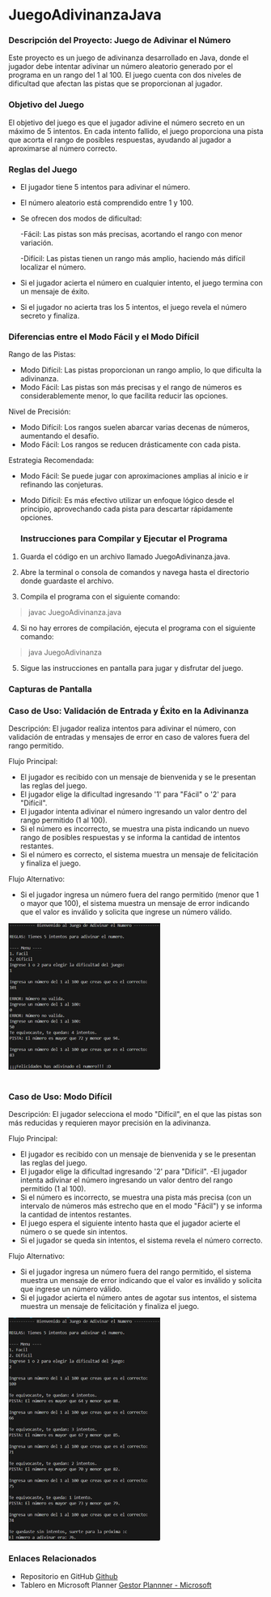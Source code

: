 # JuegoAdivinanzaJava


### Descripción del Proyecto: Juego de Adivinar el Número

Este proyecto es un juego de adivinanza desarrollado en Java, donde el jugador debe intentar adivinar un número aleatorio generado por el programa en un rango del 1 al 100. El juego cuenta con dos niveles de dificultad que afectan las pistas que se proporcionan al jugador.

### Objetivo del Juego
El objetivo del juego es que el jugador adivine el número secreto en un máximo de 5 intentos. En cada intento fallido, el juego proporciona una pista que acorta el rango de posibles respuestas, ayudando al jugador a aproximarse al número correcto.

### Reglas del Juego

- El jugador tiene 5 intentos para adivinar el número.
- El número aleatorio está comprendido entre 1 y 100.
- Se ofrecen dos modos de dificultad:

   -Fácil: Las pistas son más precisas, acortando el rango con menor variación.

   -Difícil: Las pistas tienen un rango más amplio, haciendo más difícil localizar el número.

- Si el jugador acierta el número en cualquier intento, el juego termina con un mensaje de éxito.

- Si el jugador no acierta tras los 5 intentos, el juego revela el número secreto y finaliza.

### Diferencias entre el Modo Fácil y el Modo Difícil

Rango de las Pistas:
- Modo Difícil: Las pistas proporcionan un rango amplio, lo que dificulta la adivinanza.
- Modo Fácil: Las pistas son más precisas y el rango de números es considerablemente menor, lo que facilita reducir las opciones.

Nivel de Precisión:
- Modo Difícil: Los rangos suelen abarcar varias decenas de números, aumentando el desafío.
- Modo Fácil: Los rangos se reducen drásticamente con cada pista.

Estrategia Recomendada:
- Modo Fácil: Se puede jugar con aproximaciones amplias al inicio e ir refinando las conjeturas.
- Modo Difícil: Es más efectivo utilizar un enfoque lógico desde el principio, aprovechando cada pista para descartar rápidamente opciones.

  ### Instrucciones para Compilar y Ejecutar el Programa

1. Guarda el código en un archivo llamado JuegoAdivinanza.java.

2. Abre la terminal o consola de comandos y navega hasta el directorio donde guardaste el archivo.

3. Compila el programa con el siguiente comando:

> javac JuegoAdivinanza.java

4. Si no hay errores de compilación, ejecuta el programa con el siguiente comando:

> java JuegoAdivinanza

5. Sigue las instrucciones en pantalla para jugar y disfrutar del juego.

### Capturas de Pantalla

### Caso de Uso: Validación de Entrada y Éxito en la Adivinanza

Descripción: El jugador realiza intentos para adivinar el número, con validación de entradas y mensajes de error en caso de valores fuera del rango permitido.

Flujo Principal:
- El jugador es recibido con un mensaje de bienvenida y se le presentan las reglas del juego.
- El jugador elige la dificultad ingresando '1' para "Fácil" o '2' para "Difícil".
- El jugador intenta adivinar el número ingresando un valor dentro del rango permitido (1 al 100).
-   Si el número es incorrecto, se muestra una pista indicando un nuevo rango de posibles respuestas y se informa la cantidad de intentos restantes.
-   Si el número es correcto, el sistema muestra un mensaje de felicitación y finaliza el juego.

Flujo Alternativo:
- Si el jugador ingresa un número fuera del rango permitido (menor que 1 o mayor que 100), el sistema muestra un mensaje de error indicando que el valor es inválido y solicita que ingrese un número válido. 
   
<img src="./capturas/1.png" alt="caso facil" width="300" /><br>
<br>
### Caso de Uso: Modo Difícil

Descripción: El jugador selecciona el modo "Difícil", en el que las pistas son más reducidas y requieren mayor precisión en la adivinanza.

Flujo Principal:
- El jugador es recibido con un mensaje de bienvenida y se le presentan las reglas del juego.
- El jugador elige la dificultad ingresando '2' para "Difícil".
 -El jugador intenta adivinar el número ingresando un valor dentro del rango permitido (1 al 100).
-   Si el número es incorrecto, se muestra una pista más precisa (con un intervalo de números más estrecho que en el modo "Fácil") y se informa la cantidad de intentos restantes.
- El juego espera el siguiente intento hasta que el jugador acierte el número o se quede sin intentos.
-   Si el jugador se queda sin intentos, el sistema revela el número correcto.

Flujo Alternativo:
- Si el jugador ingresa un número fuera del rango permitido, el sistema muestra un mensaje de error indicando que el valor es inválido y solicita que ingrese un número válido.
- Si el jugador acierta el número antes de agotar sus intentos, el sistema muestra un mensaje de felicitación y finaliza el juego.

<img src="./capturas/2.png" alt="dificil" width="300" />


### Enlaces Relacionados
- Repositorio en GitHub
  [Github](https://github.com/Saranili-04/JuegoAdivinanzaJava)
- Tablero en Microsoft Planner
  [Gestor Plannner - Microsoft](https://planner.cloud.microsoft/webui/plan/0oHsPRvdO0ekiwhco9_jymQAC_Im/view/grid?tid=f94bf4d9-8097-4794-adf6-a5466ca28563)


